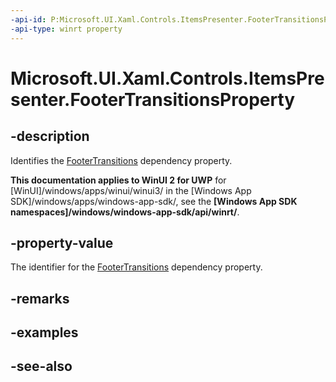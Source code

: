 ```yaml
---
-api-id: P:Microsoft.UI.Xaml.Controls.ItemsPresenter.FooterTransitionsProperty
-api-type: winrt property
---
```


<!-- Property syntax
public Windows.UI.Xaml.DependencyProperty FooterTransitionsProperty { get; }
-->

# Microsoft.UI.Xaml.Controls.ItemsPresenter.FooterTransitionsProperty

## -description
Identifies the [FooterTransitions](itemspresenter_footertransitions.md) dependency property.

**This documentation applies to WinUI 2 for UWP** for [WinUI]/windows/apps/winui/winui3/ in the [Windows App SDK]/windows/apps/windows-app-sdk/, see the **[Windows App SDK namespaces]/windows/windows-app-sdk/api/winrt/**.

## -property-value
The identifier for the [FooterTransitions](itemspresenter_footertransitions.md) dependency property.

## -remarks

## -examples

## -see-also
